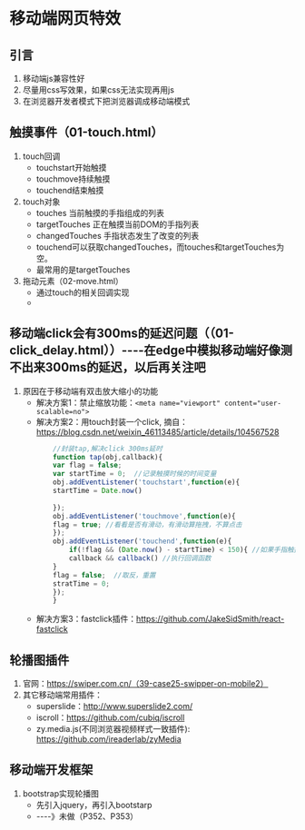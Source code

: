 # 移动端网页特效

## 引言
1. 移动端js兼容性好
2. 尽量用css写效果，如果css无法实现再用js
3. 在浏览器开发者模式下把浏览器调成移动端模式


## 触摸事件（01-touch.html）
1. touch回调
    - touchstart开始触摸
    - touchmove持续触摸
    - touchend结束触摸
2. touch对象
    - touches 当前触摸的手指组成的列表
    - targetTouches 正在触摸当前DOM的手指列表
    - changedTouches 手指状态发生了改变的列表
    - touchend可以获取changedTouches，而touches和targetTouches为空。
    - 最常用的是targetTouches
3. 拖动元素（02-move.html）
    - 通过touch的相关回调实现
    - 

    
## 移动端click会有300ms的延迟问题（（01-click_delay.html））----在edge中模拟移动端好像测不出来300ms的延迟，以后再关注吧
1. 原因在于移动端有双击放大缩小的功能
    - 解决方案1：禁止缩放功能：`<meta name="viewport" content="user-scalable=no">`
    - 解决方案2：用touch封装一个click, 摘自：https://blog.csdn.net/weixin_46113485/article/details/104567528
        ```js
            //封装tap,解决click 300ms延时
            function tap(obj,callback){
            var flag = false;
            var startTime = 0;  //记录触摸时候的时间变量
            obj.addEventListener('touchstart',function(e){
            startTime = Date.now()
            
            });
            obj.addEventListener('touchmove',function(e){
            flag = true; //看看是否有滑动，有滑动算拖拽，不算点击
            });
            obj.addEventListener('touchend',function(e){
                if(!flag && (Date.now() - startTime) < 150){ //如果手指触摸和离开时间小于150ms算点击
                callback && callback() //执行回调函数
            }
            flag = false;  //取反，重置
            stratTime = 0;
            });
            }
        ```
    - 解决方案3：fastclick插件：https://github.com/JakeSidSmith/react-fastclick

## 轮播图插件
1. 官网：https://swiper.com.cn/（39-case25-swipper-on-mobile2）
2. 其它移动端常用插件：
    - superslide：http://www.superslide2.com/
    - iscroll：https://github.com/cubiq/iscroll
    - zy.media.js(不同浏览器视频样式一致插件): https://github.com/ireaderlab/zyMedia

## 移动端开发框架
1. bootstrap实现轮播图
    - 先引入jquery，再引入bootstarp
    - ----》未做（P352、P353）





